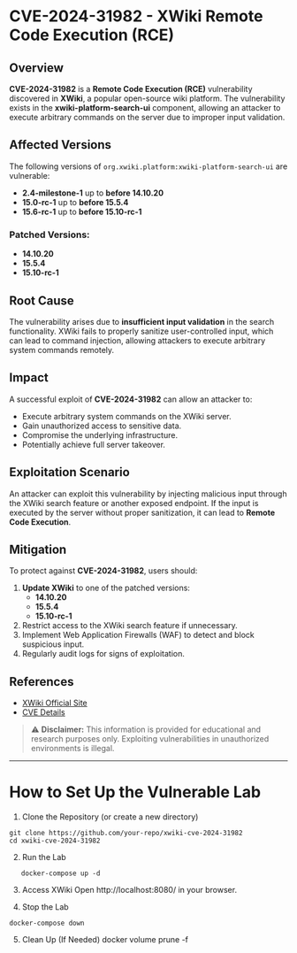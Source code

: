 # CVE-2024-31982 - XWiki Remote Code Execution (RCE)

## Overview
**CVE-2024-31982** is a **Remote Code Execution (RCE)** vulnerability discovered in **XWiki**, a popular open-source wiki platform. The vulnerability exists in the **xwiki-platform-search-ui** component, allowing an attacker to execute arbitrary commands on the server due to improper input validation.

## Affected Versions
The following versions of `org.xwiki.platform:xwiki-platform-search-ui` are vulnerable:

- **2.4-milestone-1** up to **before 14.10.20**
- **15.0-rc-1** up to **before 15.5.4**
- **15.6-rc-1** up to **before 15.10-rc-1**

### Patched Versions:
- **14.10.20**
- **15.5.4**
- **15.10-rc-1**

## Root Cause
The vulnerability arises due to **insufficient input validation** in the search functionality. XWiki fails to properly sanitize user-controlled input, which can lead to command injection, allowing attackers to execute arbitrary system commands remotely.

## Impact
A successful exploit of **CVE-2024-31982** can allow an attacker to:
- Execute arbitrary system commands on the XWiki server.
- Gain unauthorized access to sensitive data.
- Compromise the underlying infrastructure.
- Potentially achieve full server takeover.

## Exploitation Scenario
An attacker can exploit this vulnerability by injecting malicious input through the XWiki search feature or another exposed endpoint. If the input is executed by the server without proper sanitization, it can lead to **Remote Code Execution**.

## Mitigation
To protect against **CVE-2024-31982**, users should:
1. **Update XWiki** to one of the patched versions:  
   - **14.10.20**  
   - **15.5.4**  
   - **15.10-rc-1**
2. Restrict access to the XWiki search feature if unnecessary.
3. Implement Web Application Firewalls (WAF) to detect and block suspicious input.
4. Regularly audit logs for signs of exploitation.

## References
- [XWiki Official Site](https://www.xwiki.org/)
- [CVE Details](https://cve.mitre.org/cgi-bin/cvename.cgi?name=CVE-2024-31982)

> ⚠ **Disclaimer:** This information is provided for educational and research purposes only. Exploiting vulnerabilities in unauthorized environments is illegal.

---

# How to Set Up the Vulnerable Lab
1. Clone the Repository (or create a new directory)

```
git clone https://github.com/your-repo/xwiki-cve-2024-31982
cd xwiki-cve-2024-31982
```

2. Run the Lab
```
   docker-compose up -d
```

3. Access XWiki
Open http://localhost:8080/ in your browser.

4. Stop the Lab
```
docker-compose down
```

5. Clean Up (If Needed)
docker volume prune -f
